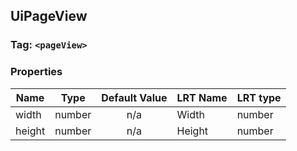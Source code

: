 ## UiPageView

### Tag: `<pageView>`

### Properties

| Name   | Type   | Default Value | LRT Name | LRT type |
| ------ | ------ | :-----------: | -------- | -------- |
| width  | number |      n/a      | Width    | number   |
| height | number |      n/a      | Height   | number   |
